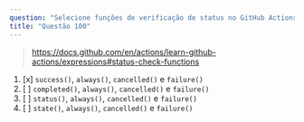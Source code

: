 ```yaml
---
question: "Selecione funções de verificação de status no GitHub Actions"
title: "Questão 100"
---
```


> https://docs.github.com/en/actions/learn-github-actions/expressions#status-check-functions
1. [x] `success()`, `always()`, `cancelled()` e `failure()`
1. [ ] `completed()`, `always()`, `cancelled()` e `failure()`
1. [ ] `status()`, `always()`, `cancelled()` e `failure()`
1. [ ] `state()`, `always()`, `cancelled()` e `failure()`
